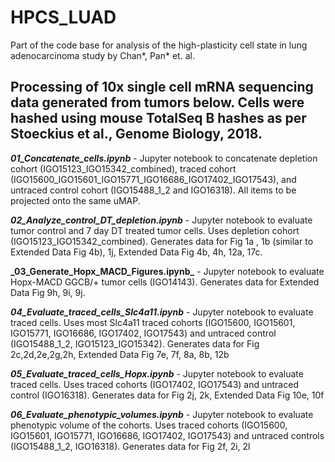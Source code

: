 # HPCS_LUAD
Part of the code base for analysis of the high-plasticity cell state in lung adenocarcinoma study by Chan*, Pan* et. al. 

## Processing of 10x single cell mRNA sequencing data generated from tumors below.  Cells were hashed using mouse TotalSeq B hashes as per Stoeckius et al., Genome Biology, 2018.

**_01\_Concatenate\_cells.ipynb_** - Jupyter notebook to concatenate depletion cohort (IGO15123\_IGO15342\_combined), traced cohort (IGO15600\_IGO15601\_IGO15771\_IGO16686\_IGO17402\_IGO17543), and untraced control cohort (IGO15488_1_2 and IGO16318). All items to be projected onto the same uMAP.  

**_02\_Analyze\_control\_DT\_depletion.ipynb_** - Jupyter notebook to evaluate tumor control and 7 day DT treated tumor cells. Uses depletion cohort (IGO15123\_IGO15342\_combined). Generates data for Fig 1a , 1b (similar to Extended Data Fig 4b), 1j, Extended Data Fig 4b, 4h, 12a, 17c.  

**_03\_Generate\_Hopx_MACD\_Figures.ipynb\_** - Jupyter notebook to evaluate Hopx-MACD GGCB/+ tumor cells (IGO14143). Generates data for Extended Data Fig 9h, 9i, 9j.

**_04\_Evaluate\_traced\_cells_Slc4a11.ipynb_** - Jupyter notebook to evaluate traced cells. Uses most Slc4a11 traced cohorts (IGO15600, IGO15601, IGO15771, IGO16686, IGO17402, IGO17543) and untraced control (IGO15488_1_2, IGO15123_IGO15342). Generates data for Fig 2c,2d,2e,2g,2h, Extended Data Fig 7e, 7f, 8a, 8b, 12b

**_05\_Evaluate\_traced\_cells_Hopx.ipynb_** - Jupyter notebook to evaluate traced cells. Uses traced cohorts (IGO17402, IGO17543) and untraced control (IGO16318). Generates data for Fig 2j, 2k, Extended Data Fig 10e, 10f

**_06\_Evaluate\_phenotypic\_volumes.ipynb_** - Jupyter notebook to evaluate phenotypic volume of the cohorts. Uses traced cohorts (IGO15600, IGO15601, IGO15771, IGO16686, IGO17402, IGO17543) and untraced controls (IGO15488_1_2, IGO16318). Generates data for Fig 2f, 2i, 2l
